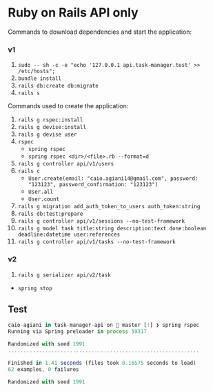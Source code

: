 # Ruby on Rails API only

Commands to download dependencies and start the application:

### v1

1. `sudo -- sh -c -e "echo '127.0.0.1 api.task-manager.test' >> /etc/hosts";`
2. `bundle install`
3. `rails db:create db:migrate`
4. `rails s`

Commands used to create the application:

1. `rails g rspec:install`
2. `rails g devise:install`
3. `rails g devise user`
4. `rspec`
   - `spring rspec`
   - `spring rspec <dir>/<file>.rb --format=d`
5. `rails g controller api/v1/users`
6. `rails c`
   - `User.create(email: "caio.agiani14@gmail.com", password: "123123", password_confirmation: "123123")`
   - `User.all`
   - `User.count`
7. `rails g migration add_auth_token_to_users auth_token:string`
8. `rails db:test:prepare`
9. `rails g controller api/v1/sessions --no-test-framework`
10. `rails g model task title:string description:text done:boolean deadline:datetime user:references`
11. `rails g controller api/v1/tasks --no-test-framework`

### v2

1. `rails g serializer api/v2/task`

- `spring stop`

## Test

```javascript
caio-agiani in task-manager-api on  master [!] ❯ spring rspec
Running via Spring preloader in process 59317

Randomized with seed 1991
..............................................................

Finished in 1.41 seconds (files took 0.16575 seconds to load)
62 examples, 0 failures

Randomized with seed 1991
```
